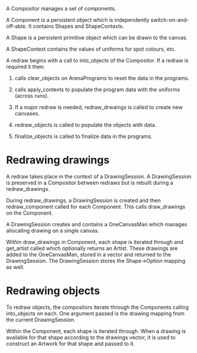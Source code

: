 A Compositor manages a set of components.

A Component is a persistent object which is independently 
switch-on-and-off-able. It contains Shapes and ShapeContexts.

A Shape is a persistent primitive object which can be drawn to the
canvas.

A ShapeContext contains the values of uniforms for spot colours, etc.

A redraw begins with a call to into_objects of the Compositor. If a
redraw is required it then:

  1. calls clear_objects on ArenaPrograms to reset the data in the 
     programs. 
     
  2. calls apply_contexts to populate the program data with the uniforms
     (across runs).
     
  3. If a major redraw is needed, redraw_drwaings is called to create
     new canvases.
     
  4. redraw_objects is called to populate the objects with data.
  
  5. finalize_objects is called to finalize data in the programs.
  
# Redrawing drawings

A redraw takes place in the context of a DrawingSession. A
DrawingSession is preserved in a Compositor between redraws but is
rebuilt during a redraw_drawings.

During redraw_drawings, a DrawingSession is created and then 
redraw_component called for each Component. This calls draw_drawings on
the Component.

A DrawingSession creates and contains a OneCanvasMan which manages
allocating drawing on a single canvas.

Within draw_drawings in Component, each shape is iterated through and
get_artist called which optionally returns an Artist. These drawings
are added to the OneCanvasMan, stored in a vector and returned to the
DrawingSession. The DrawingSession stores the Shape->Option<Artist>
mapping as well.

# Redrawing objects

To redraw objects, the compositors iterate through the Components
calling into_objects on each. One argument passed is the drawing mapping
from the current DrawingSession.

Within the Component, each shape is iterated through. When a drawing is
available for that shape according to the drawings vector, it is used to
construct an Artwork for that shape and passed to it.
